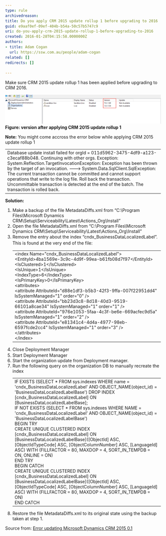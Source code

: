 ```yaml
---
type: rule
archivedreason: 
title: Do you apply CRM 2015 update rollup 1 before upgrading to 2016
guid: e9aaf0ef-09ef-404b-b54a-50c57b5747c9
uri: do-you-apply-crm-2015-update-rollup-1-before-upgrading-to-2016
created: 2016-01-28T04:15:58.0000000Z
authors:
- title: Adam Cogan
  url: https://ssw.com.au/people/adam-cogan
related: []
redirects: []

---
```


Make sure CRM 2015 update rollup 1 has been applied before upgrading to CRM 2016.

<!--endintro-->
![](updaterollup1.png)**Figure:   version after applying CRM 2015 update rollup 1** <dl class="ssw15-rteElement-ImageArea"><dl class="ssw15-rteElement-ImageArea">  <strong>Note:</strong> You might come accross the error below while applying CRM 2015 update rollup 1</dl><dl class="ssw15-rteElement-ImageArea"><table cellspacing="0" width="100%" class="ssw15-rteTable-default"><tbody><tr><td class="ssw15-rteTable-default" style="width:100%;"><div>Database update install failed for orgId = 011d5962-3475-4df9-a123-c3ecaf88b048.  Continuing with other orgs.  Exception: System.Reflection.TargetInvocationException: Exception has been thrown by the target of an invocation. ---&gt; System.Data.SqlClient.SqlException: The current transaction cannot be committed and cannot support operations that write to the log file. Roll back the transaction.</div><div>Uncommittable transaction is detected at the end of the batch. The transaction is rolled back.</div></td></tr></tbody></table></dl><dl class="ssw15-rteElement-ImageArea">  <strong>Solution:</strong> <dl class="ssw15-rteElement-ImageArea"><ol><li> 
                  <span style="background-color:initial;"> Make a backup of the file MetadataDiffs.xml from “C:\Program Files\Microsoft Dynamics               CRM\Setup\Serviceability\Latest\Actions_Org\Install”</span><br></li><li> 
                  <span style="background-color:initial;"> Open the file MetadataDiffs.xml from “C:\Program Files\Microsoft Dynamics CRM\Setup\Serviceability\Latest\Actions_Org\Install”</span></li><li> 
                  <span style="background-color:initial;"></span> <span style="background-color:initial;"> Rem</span><span style="line-height:20px;background-color:initial;">ove the entry about the index “cndx_BusinessDataLocalizedLabel”. This is found at the very end of the file:</span> 
                  <table cellspacing="0" width="100%" class="ssw15-rteTable-default"><tbody><tr><td class="ssw15-rteTable-default" style="width:100%;">   &lt;index Name="cndx_BusinessDataLocalizedLabel"&gt;<br>     &lt;EntityId&gt;4ba1569e-3c9c-4d9f-99ea-b61fb08d7f97&lt;/EntityId&gt;<br>     &lt;IsClustered&gt;1&lt;/IsClustered&gt;<br>     &lt;IsUnique&gt;1&lt;/IsUnique&gt;<br>     &lt;IndexType&gt;6&lt;/IndexType&gt;<br>    &lt;IsPrimaryKey&gt;0&lt;/IsPrimaryKey&gt;<br>     &lt;attributes&gt;<br>       &lt;attribute AttributeId="d88e1df3-b5b3-42f3-9ffa-007f22951dd4" IsSystemManaged="1" order="0" /&gt;<br>       &lt;attribute AttributeId="bb23d3c8-8d18-40d3-9519-66101a8cae34" IsSystemManaged="1" order="1" /&gt;<br>       &lt;attribute AttributeId="976e1053-5faa-4c3f-be6e-669acfec9d5a" IsSystemManaged="1" order="2" /&gt;<br>       &lt;attribute AttributeId="e81341c4-4d4a-4977-98eb-6597fcde2cc4" IsSystemManaged="1" order="3" /&gt;<br>     &lt;/attributes&gt;<br>   &lt;/index&gt;</td></tr></tbody></table></li><li> 
                  <span style="line-height:20px;background-color:initial;">Close Deployment Manager</span><br></li><li> 
                  <span style="background-color:initial;"> Start Deployment Manager</span></li><li> 
                  <span style="background-color:initial;"></span> <span style="background-color:initial;"> Start the organization update from Deployment manager.</span></li><li> 
                  <span style="background-color:initial;">Run the following query on the organization DB to manually recreate the index<br></span> 
                  <table cellspacing="0" width="100%" class="ssw15-rteTable-default"><tbody><tr><td class="ssw15-rteTable-default" style="width:100%;">IF EXISTS (SELECT * FROM sys.indexes WHERE name = 'cndx_BusinessDataLocalizedLabel' AND OBJECT_NAME(object_id) = 'BusinessDataLocalizedLabelBase') DROP INDEX [cndx_BusinessDataLocalizedLabel] ON [BusinessDataLocalizedLabelBase];<br>IF NOT EXISTS (SELECT * FROM sys.indexes WHERE NAME = 'cndx_BusinessDataLocalizedLabel' AND OBJECT_NAME(object_id) = 'BusinessDataLocalizedLabelBase')<br>BEGIN TRY<br> CREATE UNIQUE CLUSTERED INDEX [cndx_BusinessDataLocalizedLabel] ON [BusinessDataLocalizedLabelBase]([ObjectId] ASC, [ObjectIdTypeCode] ASC, [ObjectColumnNumber] ASC, [LanguageId] ASC) WITH (FILLFACTOR = 80, MAXDOP = 4, SORT_IN_TEMPDB = ON, ONLINE = ON)<br>END TRY<br>BEGIN CATCH<br> CREATE UNIQUE CLUSTERED INDEX [cndx_BusinessDataLocalizedLabel] ON [BusinessDataLocalizedLabelBase]([ObjectId] ASC, [ObjectIdTypeCode] ASC, [ObjectColumnNumber] ASC, [LanguageId] ASC) WITH (FILLFACTOR = 80, MAXDOP = 4, SORT_IN_TEMPDB = ON)<br>END CATCH</td></tr></tbody></table></li><li> 
                  <span style="background-color:initial;"> Restore the file MetadataDiffs.xml to its original state using the backup taken at step 1.</span></li></ol></dl></dl></dl> Source from: [Error updating Microsoft Dynamics CRM 2015 0.1](https://www.remotingcoders.com/Blogsite/Lists/Posts/Post.aspx?ID=83)
